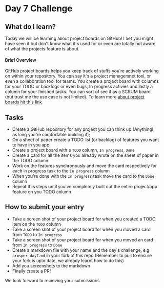 # Day 7 Challenge

## What do I learn?

Today we will be learning about project boards on GitHub! I bet you might have seen it but don't know what it's used for or even are totally not aware of what the projects feature is about.

#### Brief Overview
GitHub project boards helps you keep track of stuffs you're actively working on within your repository. You can say it's a project managemnet tool, or even a collaboration tool for teams. You create a project board with columns for your TODO or backlogs or even bugs, In progress activies and lastly a column for your finished tasks. You can sort of see it as a SCRUM board (but trust me the use case is not limited). To learn more [about project boards hit this link](https://help.github.com/en/github/managing-your-work-on-github/about-project-boards)

## Tasks

- Create a GitHub repository for any project you can think up (Anything! as long you're comfortable building it);
- On a sheet of paper create a TODO list (or backlog) of features you want to have in you app
- Create a project board with a `TODO` column, `In progress`, `Done`
- Create a card for all the items you already wrote on the sheet of paper in the TODO column
- Work on the features synchronously and move the card respectively for each in progress task to the `In progress` column
- When you're done with the `In progress` task move the card to the `Done` column
- Repeat this steps until you've completely built out the entire project/app feature on you TODO column

## How to submit your entry

- Take a screen shot of your project board for when you created a TODO item on the `TODO` column
- Take a screen shot of your project board for when you moved a card from `TODO` to `In progress`
- Take a screen shot of your project board for when you moved an card from `In progress` to `Done`
- Create a markdown file with your name and the day's challenge, e.g `prosper-day7.md` in your fork of this repo (Remember to pull to ensure your fork is upto date, we already learnt how to do this)
- Add you screenshots to the markdown
- Finally create a PR!

We look forward to recieving your submissions